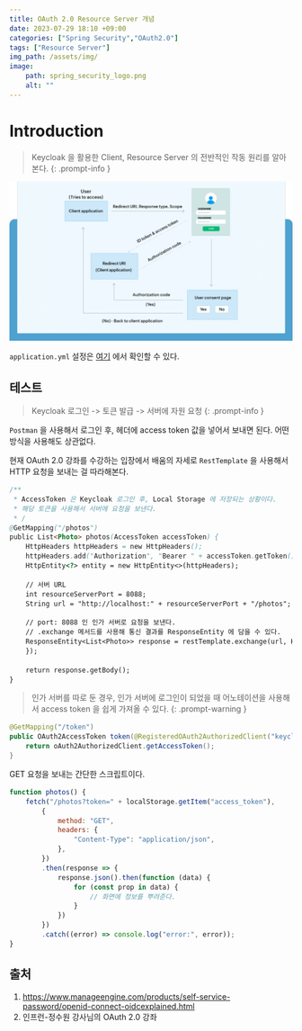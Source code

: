 ```yaml
---
title: OAuth 2.0 Resource Server 개념
date: 2023-07-29 18:10 +09:00
categories: ["Spring Security","OAuth2.0"]
tags: ["Resource Server"]
img_path: /assets/img/
image:
    path: spring_security_logo.png
    alt: ""
---
```


# Introduction

> Keycloak 을 활용한 Client, Resource Server 의 전반적인 작동 원리를 알아본다.
{: .prompt-info }

![oidc explain](../../assets/img/oidc/openid-connect-oidcexplained-ss2-22.png)

`application.yml` 설정은 [여기](../2023-07-28/2023-07-28-resourceserver.md)  에서 확인할 수 있다.

## 테스트

> Keycloak 로그인 -> 토큰 발급 -> 서버에 자원 요청
{: .prompt-info }

`Postman` 을 사용해서 로그인 후, 헤더에 access token 값을 넣어서 보내면 된다. 어떤 방식을 사용해도 상관없다. 

현재 OAuth 2.0 강좌를 수강하는 입장에서 배움의 자세로 `RestTemplate` 을 사용해서 HTTP 요청을 보내는 걸 따라해본다.

```java
/**
 * AccessToken 은 Keycloak 로그인 후, Local Storage 에 저장되는 상황이다.
 * 해당 토큰을 사용해서 서버에 요청을 보낸다.
 * /
@GetMapping("/photos")
public List<Photo> photos(AccessToken accessToken) {
    HttpHeaders httpHeaders = new HttpHeaders();
    httpHeaders.add("Authorization", "Bearer " + accessToken.getToken());
    HttpEntity<?> entity = new HttpEntity<>(httpHeaders);

    // 서버 URL
    int resourceServerPort = 8088;
    String url = "http://localhost:" + resourceServerPort + "/photos";

    // port: 8088 인 인가 서버로 요청을 보낸다.
    // .exchange 메서드를 사용해 통신 결과를 ResponseEntity 에 담을 수 있다.
    ResponseEntity<List<Photo>> response = restTemplate.exchange(url, HttpMethod.GET, entity, new ParameterizedTypeReference<>() {
    });

    return response.getBody();
}
```

> 인가 서버를 따로 둔 경우, 인가 서버에 로그인이 되었을 때 어노테이션을 사용해서 access token 을 쉽게 가져올 수 있다. 
{: .prompt-warning }

```java
@GetMapping("/token")
public OAuth2AccessToken token(@RegisteredOAuth2AuthorizedClient("keycloak") OAuth2AuthorizedClient oAuth2AuthorizedClient) {
    return oAuth2AuthorizedClient.getAccessToken();
}
```

GET 요청을 보내는 간단한 스크립트이다. 

```javascript
function photos() {
    fetch("/photos?token=" + localStorage.getItem("access_token"),
        {
            method: "GET",
            headers: {
                "Content-Type": "application/json",
            },
        })
        .then(response => {
            response.json().then(function (data) {
                for (const prop in data) {
                    // 화면에 정보를 뿌려준다.
                }
            })
        })
        .catch((error) => console.log("error:", error));
}
```




## 출처
1. https://www.manageengine.com/products/self-service-password/openid-connect-oidcexplained.html
2. 인프런-정수원 강사님의 OAuth 2.0 강좌